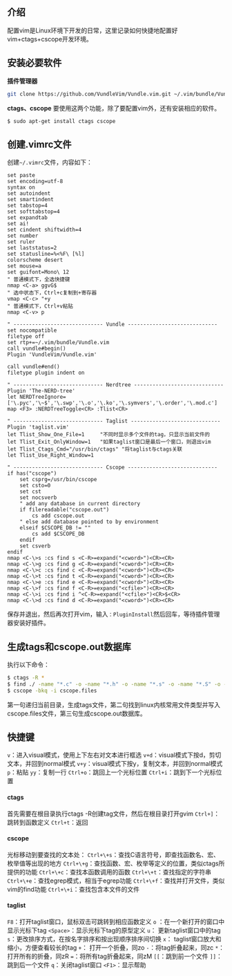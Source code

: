 ## 介绍
配置vim是Linux环境下开发的日常，这里记录如何快捷地配置好vim+ctags+cscope开发环境。

## 安装必要软件
**插件管理器**
```bash
git clone https://github.com/VundleVim/Vundle.vim.git ~/.vim/bundle/Vundle.vim
```
**ctags、cscope**
要使用这两个功能，除了要配置vim外，还有安装相应的软件。
```bash
$ sudo apt-get install ctags cscope
```

## 创建.vimrc文件
创建`~/.vimrc`文件，内容如下：
```
set paste
set encoding=utf-8
syntax on
set autoindent
set smartindent
set tabstop=4
set softtabstop=4
set expandtab
set ai!
set cindent shiftwidth=4
set number
set ruler
set laststatus=2
set statusline=%<%F\ [%l]
colorscheme desert
set mouse=a
set guifont=Mono\ 12
" 普通模式下，全选快捷键
nmap <C-a> ggvG$
" 选中状态下，Ctrl+c复制到+寄存器
vmap <C-c> "+y
" 普通模式下，Ctrl+v粘贴
nmap <C-v> p

" ----------------------------- Vundle -----------------------------
set nocompatible
filetype off
set rtp+=~/.vim/bundle/Vundle.vim
call vundle#begin()
Plugin 'VundleVim/Vundle.vim'

call vundle#end()
filetype plugin indent on

" ----------------------------- Nerdtree -----------------------------
Plugin 'The-NERD-tree'
let NERDTreeIgnore=['\.pyc','\~$','\.swp','\.o','\.ko','\.symvers','\.order','\.mod.c']
map <F3> :NERDTreeToggle<CR> :Tlist<CR>
  
" ----------------------------- Taglist -----------------------------
Plugin 'taglist.vim'
let Tlist_Show_One_File=1     "不同时显示多个文件的tag，只显示当前文件的    
let Tlist_Exit_OnlyWindow=1   "如果taglist窗口是最后一个窗口，则退出vim   
let Tlist_Ctags_Cmd="/usr/bin/ctags" "将taglist与ctags关联
let Tlist_Use_Right_Window=1

" ----------------------------- Cscope -----------------------------
if has("cscope")
    set csprg=/usr/bin/cscope
    set csto=0
    set cst
    set nocsverb
    " add any database in current directory
    if filereadable("cscope.out")
    	cs add cscope.out
    " else add database pointed to by environment
    elseif $CSCOPE_DB != ""
        cs add $CSCOPE_DB
    endif
    set csverb
endif
nmap <C-\>s :cs find s <C-R>=expand("<cword>")<CR><CR>
nmap <C-\>g :cs find g <C-R>=expand("<cword>")<CR><CR>
nmap <C-\>c :cs find c <C-R>=expand("<cword>")<CR><CR>
nmap <C-\>t :cs find t <C-R>=expand("<cword>")<CR><CR>
nmap <C-\>e :cs find e <C-R>=expand("<cword>")<CR><CR>
nmap <C-\>f :cs find f <C-R>=expand("<cfile>")<CR><CR>
nmap <C-\>i :cs find i ^<C-R>=expand("<cfile>")<CR>$<CR>
nmap <C-\>d :cs find d <C-R>=expand("<cword>")<CR><CR>
```
保存并退出，然后再次打开vim，输入`：PluginInstall`然后回车，等待插件管理器安装好插件。

## 生成tags和cscope.out数据库
执行以下命令：
```bash
$ ctags -R *
$ find ./ -name "*.c" -o -name "*.h" -o -name "*.s" -o -name "*.S" -o -name "*.dts" -o -name "*.dtsi" > cscope.files
$ cscope -bkq -i cscope.files
```
第一句递归当前目录，生成tags文件，第二句找到linux内核常用文件类型并写入cscope.files文件，第三句生成cscope.out数据库。

## 快捷键
`v`：进入visual模式，使用上下左右对文本进行框选
`v+d`：visual模式下按d，剪切文本，并回到normal模式
`v+y`：visual模式下按y，复制文本，并回到normal模式
`p`：粘贴
`yy`：复制一行
`Ctrl+o`：跳回上一个光标位置
`Ctrl+i`：跳到下一个光标位置

#### ctags
首先需要在根目录执行ctags -R创建tag文件，然后在根目录打开gvim
`Ctrl+]`：跳转到函数定义
`Ctrl+t`：返回

#### cscope
光标移动到要查找的文本处：
`Ctrl+\+s`：查找C语言符号，即查找函数名、宏、枚举值等出现的地方
`Ctrl+\+g`：查找函数、宏、枚举等定义的位置，类似ctags所提供的功能
`Ctrl+\+c`：查找本函数调用的函数
`Ctrl+\+t`：查找指定的字符串
`Ctrl+\+e`：查找egrep模式，相当于egrep功能
`Ctrl+\+f`：查找并打开文件，类似vim的find功能
`Ctrl+\+i`：查找包含本文件的文件

#### taglist
`F8`：打开taglist窗口，鼠标双击可跳转到相应函数定义
 `o` ：在一个新打开的窗口中显示光标下tag
 `<Space>`：显示光标下tag的原型定义
 `u`： 更新taglist窗口中的tag
 `s`：更改排序方式，在按名字排序和按出现顺序排序间切换
 `x`： taglist窗口放大和缩小，方便查看较长的tag
 `+`： 打开一个折叠，同zo
 `-`：将tag折叠起来，同zc
 `*`：打开所有的折叠，同zR
 `=`：将所有tag折叠起来，同zM
 `[[`：跳到前一个文件
 `]]`：跳到后一个文件
 `q`：关闭taglist窗口
 `<F1>`：显示帮助